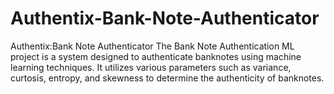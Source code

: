 # Authentix-Bank-Note-Authenticator
Authentix:Bank Note Authenticator
The Bank Note Authentication ML project is a system designed to authenticate banknotes using machine learning techniques. It utilizes various parameters such as variance, curtosis, entropy, and skewness to determine the authenticity of banknotes.
